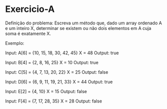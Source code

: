 # Exercicio-A
Definição do problema: Escreva um método que, dado um array ordenado A e um inteiro X, determinar se existem ou não dois elementos em A cuja soma é exatamente X.

Exemplo:

Input: A[6] = {10, 15, 18, 30, 42, 45}
X = 48
Output: true

Input: B[4] = {2, 8, 16, 25}
X = 10
Output: true

Input: C[5] = {4, 7, 13, 20, 22}
X = 25
Output: false

Input: D[6] = {6, 9, 11, 19, 21, 33}
X = 44
Output: true

Input: E[2] = {4, 10}
X = 15
Output: false

Input: F[4] = {7, 17, 28, 35}
X = 28
Output: false

